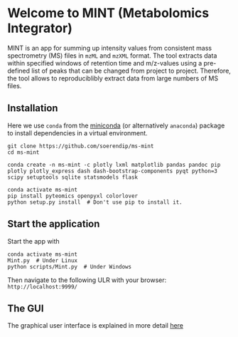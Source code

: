 # Welcome to MINT (Metabolomics Integrator)

MINT is an app for summing up intensity values from consistent mass spectrometry (MS) files in `mzML` and `mzXML` format. The tool extracts data within specified windows of retention time and m/z-values using a pre-defined list of peaks that can be changed from project to project. Therefore, the tool allows to reproduciblibly extract data from large numbers of MS files.

## Installation

Here we use `conda` from the [miniconda](https://conda.io/en/latest/miniconda.html) (or alternatively `anaconda`) package to install dependencies in a virtual environment.

    git clone https://github.com/soerendip/ms-mint
    cd ms-mint

    conda create -n ms-mint -c plotly lxml matplotlib pandas pandoc pip plotly plotly_express dash dash-bootstrap-components pyqt python=3 scipy setuptools sqlite statsmodels flask

    conda activate ms-mint
    pip install pyteomics openpyxl colorlover
    python setup.py install  # Don't use pip to install it.


## Start the application

Start the app with

    conda activate ms-mint
    Mint.py  # Under Linux
    python scripts/Mint.py  # Under Windows

Then navigate to the following ULR with your browser: `http://localhost:9999/`

## The GUI
The graphical user interface is explained in more detail [here](gui.md)
